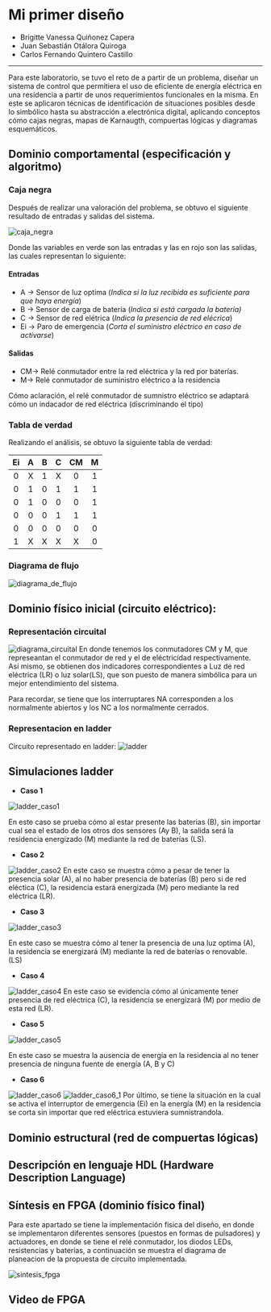 # Mi primer diseño
- Brigitte Vanessa Quiñonez Capera
- Juan Sebastián Otálora Quiroga
- Carlos Fernando Quintero Castillo
---
Para este laboratorio, se tuvo el reto de a partir de un problema, diseñar un sistema de control que permitiera el uso de eficiente de energía eléctrica en una residencia a partir de unos requerimientos funcionales en la misma. En este se aplicaron técnicas de identificación de situaciones posibles desde lo simbólico hasta su abstracción a electrónica digital, aplicando conceptos cómo cajas negras, mapas de Karnaugth, compuertas lógicas y diagramas esquemáticos.

## Dominio comportamental (especificación y algoritmo)
### Caja negra
Después de realizar una valoración del problema, se obtuvo el siguiente resultado de entradas y salidas del sistema.

![caja_negra](Imagenes\caja_negra.png)

Donde las variables en verde son las entradas y las en rojo son las salidas, las cuales representan lo siguiente:

#### Entradas
- A → Sensor de luz optima (_Indica si la luz recibida es suficiente para que haya energía_)
- B → Sensor de carga de batería (_Indica si está cargada la batería)_
- C → Sensor de red elétrica (_Indica la presencia de red elécrica_) 
- Ei → Paro de emergencia (_Corta el suministro eléctrico en caso de activarse_)
#### Salidas
- CM→ Relé conmutador entre la red eléctrica y la red por baterías.
- M→ Relé conmutador de suministro eléctrico a la residencia

Cómo aclaración, el relé conmutador de sumnistro eléctrico se adaptará cómo un indacador de red eléctrica (discriminando el tipo)

### Tabla de verdad 

Realizando el análisis, se obtuvo la siguiente tabla de verdad:
<div align="center">

| **Ei** | **A** | **B** | **C** | **CM** | **M** |
|:------:|:-----:|:-----:|:-----:|:------:|:-----:|
|    0   |   X   |   1   |   X   |    0   |   1   |
|    0   |   1   |   0   |   1   |    1   |   1   |
|    0   |   1   |   0   |   0   |    0   |   1   |
|    0   |   0  |   0   |   1   |    1   |   1   |
|    0   |   0  |   0   |   0   |    0   |   0   |
|    1   |   X   |   X   |   X   |    X   |   0   |

</div>

### Diagrama de flujo

![diagrama_de_flujo](Imagenes/_Diagrama%20de%20flujo.png)

## Dominio físico inicial (circuito eléctrico):
### Representación circuital
![diagrama_circuital](Imagenes/diagrama_circuital.jpeg)
En donde tenemos los conmutadores CM y M, que represeantan el conmutador de red y el de eléctricidad respectivamente. Así mismo, se obtienen dos indicadores correspondientes a Luz de red eléctrica (LR) o luz solar(LS), que son puesto de manera simbólica para un mejor entendimiento del sistema.

Para recordar, se tiene que los interruptares NA corresponden a los normalmente abiertos y los NC a los normalmente cerrados.

### Representacion en ladder
Circuito representado en ladder:
![ladder](Imagenes/representacion_ladder.png)

## Simulaciones ladder
- **Caso 1**

![ladder_caso1](Imagenes/ladder_caso1.png)

En este caso se prueba cómo al estar presente las baterias (B), sin importar cual sea el estado de los otros dos sensores (Ay B), la salida será la residencia energizado (M) mediante la red de baterías (LS).
- **Caso 2**

![ladder_caso2](Imagenes/ladder_caso2.png)
En este caso se muestra cómo a pesar de tener la presencia solar (A), al no haber presencia de baterías (B) pero si de red eléctica (C), la residencia estará energizada (M) pero mediante la red eléctrica (LR).
- **Caso 3**

![ladder_caso3](Imagenes/ladder_caso3.png)

En este caso se muestra cómo al tener la presencia de una luz optima (A), la residencia se energizará (M) mediante la red de baterías o renovable. (LS)
- **Caso 4**

![ladder_caso4](Imagenes/ladder_caso4.png)
En este caso se evidencia cómo al únicamente tener presencia de red eléctrica (C), la residencia se energizará (M) por medio de esta red (LR).
- **Caso 5**

![ladder_caso5](Imagenes/ladder_caso5.png)

En este caso se muestra la ausencia de energía en la residencia al no tener presencia de ninguna fuente de energía (A, B y C)
- **Caso 6**

![ladder_caso6](Imagenes/ladder_caso6.png)
![ladder_caso6_1](Imagenes/ladder_caso6_1.png)
Por último, se tiene la situación en la cual se activa el interruptor de emergencia (Ei) en la energía (M) en la residencia se corta sin importar que red eléctrica estuviera sumnistrandola.

## Dominio estructural (red de compuertas lógicas)
##  Descripción en lenguaje HDL (Hardware Description Language)


## Síntesis en FPGA (dominio físico final)

Para este apartado se tiene la implementación fisica del diseño, en donde se implementaron diferentes sensores (puestos en formas de pulsadores) y actuadores, en donde se tiene el relé conmutador, los diodos LEDs, resistencias y baterias, a continuación se muestra el diagrama de planeacion de la propuesta de circuito implementada.

![sintesis_fpga](Imagenes/sintesis_fpga.png)

## Video de FPGA 